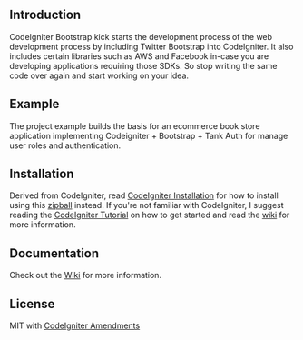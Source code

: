 ## Introduction

CodeIgniter Bootstrap kick starts the development process of the web development process by including Twitter Bootstrap into CodeIgniter. It also includes certain libraries such as AWS and Facebook in-case you are developing applications requiring those SDKs.
So stop writing the same code over again and start working on your idea.

## Example

The project example builds the basis for an ecommerce book store application implementing Codeigniter + Bootstrap + Tank Auth for manage user roles and authentication.


## Installation

Derived from CodeIgniter, read [CodeIgniter Installation](http://codeigniter.com/user_guide/installation/index.html) for how to install using this [zipball](https://github.com/sjlu/CodeIgniter-Bootstrap/zipball/master) instead. If you're not familiar with CodeIgniter, I suggest reading the [CodeIgniter Tutorial](http://codeigniter.com/user_guide/tutorial/index.html) on how to get started and read the [wiki](https://github.com/sjlu/CodeIgniter-Bootstrap/wiki) for more information.

## Documentation

Check out the [Wiki](https://github.com/sjlu/CodeIgniter-Bootstrap/wiki) for more information.

## License

MIT with [CodeIgniter Amendments](http://codeigniter.com/user_guide/license.html)


